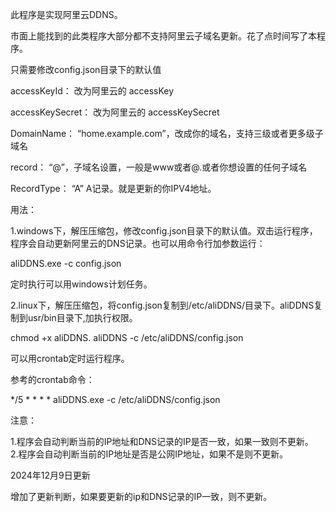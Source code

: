 此程序是实现阿里云DDNS。

市面上能找到的此类程序大部分都不支持阿里云子域名更新。花了点时间写了本程序。&#x20;

只需要修改config.json目录下的默认值&#x20;

accessKeyId： 改为阿里云的 accessKey&#x20;

accessKeySecret： 改为阿里云的 accessKeySecret

DomainName： “home.example.com”，改成你的域名，支持三级或者更多级子域名&#x20;

record： “@”，子域名设置，一般是www或者@.或者你想设置的任何子域名

RecordType： “A” A记录。就是更新的你IPV4地址。

用法：

1.windows下，解压压缩包，修改config.json目录下的默认值。双击运行程序，程序会自动更新阿里云的DNS记录。也可以用命令行加参数运行：

   aliDDNS.exe -c config.json

   定时执行可以用windows计划任务。

2.linux下，解压压缩包，将config.json复制到/etc/aliDDNS/目录下。aliDDNS复制到usr/bin目录下,加执行权限。

chmod +x aliDDNS.&#x20;
aliDDNS -c /etc/aliDDNS/config.json

可以用crontab定时运行程序。

参考的crontab命令：

   */5 * * * * aliDDNS.exe -c /etc/aliDDNS/config.json

注意：

1.程序会自动判断当前的IP地址和DNS记录的IP是否一致，如果一致则不更新。   
2.程序会自动判断当前的IP地址是否是公网IP地址，如果不是则不更新。 

2024年12月9日更新

增加了更新判断，如果要更新的ip和DNS记录的IP一致，则不更新。
